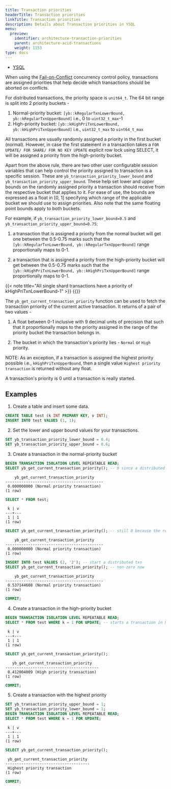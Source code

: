```yaml
---
title: Transaction priorities
headerTitle: Transaction priorities
linkTitle: Transaction priorities
description: Details about Transaction priorities in YSQL
menu:
  preview:
    identifier: architecture-transaction-priorities
    parent: architecture-acid-transactions
    weight: 1153
type: docs
---
```


<ul class="nav nav-tabs-alt nav-tabs-yb">

  <li >
    <a href="../transaction-priorities/" class="nav-link active">
      <i class="icon-postgres" aria-hidden="true"></i>
      YSQL
    </a>
  </li>

</ul>

When using the [Fail-on-Conflict](../concurrency-control/#fail-on-conflict) concurrency control policy, transactions are assigned priorities that help decide which transactions should be aborted on conflicts.

For distributed transactions, the priority space is `unit64_t`. The 64 bit range is split into 2 priority buckets -

1. Normal-priority bucket: `[yb::kRegularTxnLowerBound, yb::kRegularTxnUpperBound]` i.e., 0 to  `uint32_t_max`-1
2. High-priority bucket: `[yb::kHighPriTxnLowerBound, yb::kHighPriTxnUpperBound]` i.e., `uint32_t_max` to `uint64_t_max`

All transactions are usually randomly assigned a priority in the first bucket (normal). However, in case the first statement in a transaction takes a `FOR UPDATE/ FOR SHARE/ FOR NO KEY UPDATE` explicit row lock using SELECT, it will be assigned a priority from the high-priority bucket.

Apart from the above rule, there are two other user configurable session variables that can help control the priority assigned to transaction is a specific session. These are `yb_transaction_priority_lower_bound` and `yb_transaction_priority_upper_bound`. These help set lower and upper bounds on the randomly assigned priority a transaction should receive from the respective bucket that applies to it. For ease of use, the bounds are expressed as a float in [0, 1] specifying which range of the applicable bucket we should use to assign priorities. Also note that the same floating point bounds apply to both buckets.

For example, if `yb_transaction_priority_lower_bound=0.5` and `yb_transaction_priority_upper_bound=0.75`:

1. a transaction that is assigned a priority from the normal bucket will get one between the 0.5-0.75 marks such that the `[yb::kRegularTxnLowerBound, yb::kRegularTxnUpperBound]` range proportionally maps to 0-1.

2. a transaction that is assigned a priority from the high-priority bucket will get between the 0.5-0.75 marks such that the `[yb::kHighPriTxnLowerBound, yb::kHighPriTxnUpperBound]` range proportionally maps to 0-1.

{{< note title="All single shard transactions have a priority of kHighPriTxnLowerBound-1" >}}
{{</note >}}

The `yb_get_current_transaction_priority` function can be used to fetch the transaction prriority of the current active transaction. It returns of a pair of two values -

1. A float between 0-1 inclusive with 9 decimal units of precision that such that it proportionally maps to the priority assigned in the range of the priority bucket the transaction belongs in.

2. The bucket in which the transaction's priority lies - `Normal` or `High` priority.

NOTE: As an exception, if a transaction is assigned the highest priority possible i.e., `kHighPriTxnUpperBound`, then a single value `Highest priority transaction` is returned without any float.

A transaction's priority is 0 until a transaction is really started.

## Examples

1. Create a table and insert some data.
```sql
CREATE TABLE test (k INT PRIMARY KEY, v INT);
INSERT INTO test VALUES (1, 1);
```

2. Set the lower and upper bound values for your transactions.

```sql
SET yb_transaction_priority_lower_bound = 0.4;
SET yb_transaction_priority_upper_bound = 0.6;
```

3. Create a transaction in the normal-priority bucket

```sql
BEGIN TRANSACTION ISOLATION LEVEL REPEATABLE READ;
SELECT yb_get_current_transaction_priority(); -- 0 since a distributed transaction hasn't started
```

```output
    yb_get_current_transaction_priority
-------------------------------------------
 0.000000000 (Normal priority transaction)
(1 row)
```

```sql
SELECT * FROM test;
```

```output
 k | v
---+---
 1 | 1
(1 row)
```

```sql
SELECT yb_get_current_transaction_priority(); -- still 0 because the read-only operation above doesn't really start a distributed transaction
```

```output
    yb_get_current_transaction_priority
-------------------------------------------
 0.000000000 (Normal priority transaction)
(1 row)
```

```sql
INSERT INTO test VALUES (2, '2'); -- start a distributed txn
SELECT yb_get_current_transaction_priority(); -- non-zero now
```

```output
    yb_get_current_transaction_priority
-------------------------------------------
 0.537144608 (Normal priority transaction)
(1 row)
```

```sql
COMMIT;
```

4. Create a transaction in the high-priority bucket

```sql
BEGIN TRANSACTION ISOLATION LEVEL REPEATABLE READ;
SELECT * FROM test WHERE k = 1 FOR UPDATE; -- starts a transaction in high-priority bucket
```

```output
 k | v
---+---
 1 | 1
(1 row)
```

```sql
SELECT yb_get_current_transaction_priority();
```

```output
   yb_get_current_transaction_priority
-----------------------------------------
 0.412004009 (High priority transaction)
(1 row)
```

```sql
COMMIT;
```

5. Create a transaction with the highest priority

```sql
SET yb_transaction_priority_upper_bound = 1;
SET yb_transaction_priority_lower_bound = 1;
BEGIN TRANSACTION ISOLATION LEVEL REPEATABLE READ;
SELECT * FROM test WHERE k = 1 FOR UPDATE;
```

```output
 k | v
---+---
 1 | 1
(1 row)
```

```sql
SELECT yb_get_current_transaction_priority();
```

```output
 yb_get_current_transaction_priority
-------------------------------------
 Highest priority transaction
(1 row)
```

```sql
COMMIT;
```
